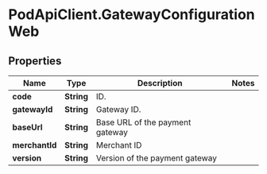 # PodApiClient.GatewayConfigurationWeb

## Properties

Name | Type | Description | Notes
------------ | ------------- | ------------- | -------------
**code** | **String** | ID. | 
**gatewayId** | **String** | Gateway ID. | 
**baseUrl** | **String** | Base URL of the payment gateway | 
**merchantId** | **String** | Merchant ID | 
**version** | **String** | Version of the payment gateway | 


